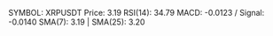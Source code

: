 SYMBOL: XRPUSDT
Price: 3.19
RSI(14): 34.79
MACD: -0.0123 / Signal: -0.0140
SMA(7): 3.19 | SMA(25): 3.20
